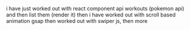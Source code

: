 i have just worked out with react component 
api workouts (pokemon api) and then list them (render it)
then i have worked out with scroll based animation gsap 
then worked out with swiper js, then more
